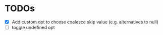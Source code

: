 # TODOs

- [x] Add custom opt to choose coalesce skip value (e.g. alternatives to null)
- [ ] toggle undefined opt
